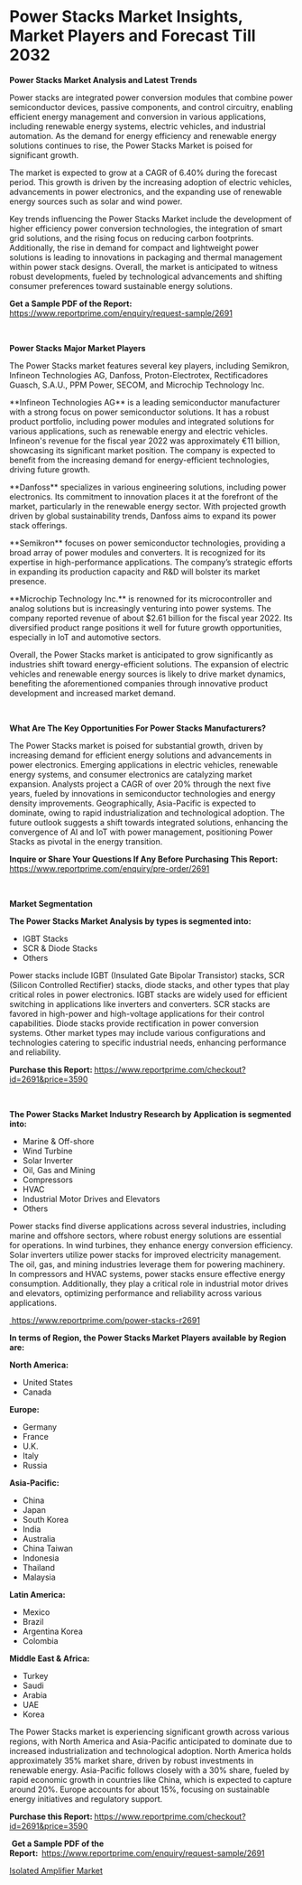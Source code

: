 <p><h1>Power Stacks Market Insights, Market Players and Forecast Till 2032</h1></p><p><strong>Power Stacks Market Analysis and Latest Trends</strong></p>
<p><p>Power stacks are integrated power conversion modules that combine power semiconductor devices, passive components, and control circuitry, enabling efficient energy management and conversion in various applications, including renewable energy systems, electric vehicles, and industrial automation. As the demand for energy efficiency and renewable energy solutions continues to rise, the Power Stacks Market is poised for significant growth. </p><p>The market is expected to grow at a CAGR of 6.40% during the forecast period. This growth is driven by the increasing adoption of electric vehicles, advancements in power electronics, and the expanding use of renewable energy sources such as solar and wind power. </p><p>Key trends influencing the Power Stacks Market include the development of higher efficiency power conversion technologies, the integration of smart grid solutions, and the rising focus on reducing carbon footprints. Additionally, the rise in demand for compact and lightweight power solutions is leading to innovations in packaging and thermal management within power stack designs. Overall, the market is anticipated to witness robust developments, fueled by technological advancements and shifting consumer preferences toward sustainable energy solutions.</p></p>
<p><strong>Get a Sample PDF of the Report:&nbsp;</strong> <a href="https://www.reportprime.com/enquiry/request-sample/2691?utm_campaign=2316&utm_medium=2&utm_source=Github&utm_content=ia&utm_term=18032025&utm_id=power-stacks">https://www.reportprime.com/enquiry/request-sample/2691</a></p>
<p>&nbsp;</p>
<p><strong>Power Stacks Major Market Players</strong></p>
<p><p>The Power Stacks market features several key players, including Semikron, Infineon Technologies AG, Danfoss, Proton-Electrotex, Rectificadores Guasch, S.A.U., PPM Power, SECOM, and Microchip Technology Inc. </p><p>**Infineon Technologies AG** is a leading semiconductor manufacturer with a strong focus on power semiconductor solutions. It has a robust product portfolio, including power modules and integrated solutions for various applications, such as renewable energy and electric vehicles. Infineon's revenue for the fiscal year 2022 was approximately €11 billion, showcasing its significant market position. The company is expected to benefit from the increasing demand for energy-efficient technologies, driving future growth.</p><p>**Danfoss** specializes in various engineering solutions, including power electronics. Its commitment to innovation places it at the forefront of the market, particularly in the renewable energy sector. With projected growth driven by global sustainability trends, Danfoss aims to expand its power stack offerings. </p><p>**Semikron** focuses on power semiconductor technologies, providing a broad array of power modules and converters. It is recognized for its expertise in high-performance applications. The company’s strategic efforts in expanding its production capacity and R&D will bolster its market presence.</p><p>**Microchip Technology Inc.** is renowned for its microcontroller and analog solutions but is increasingly venturing into power systems. The company reported revenue of about $2.61 billion for the fiscal year 2022. Its diversified product range positions it well for future growth opportunities, especially in IoT and automotive sectors.</p><p>Overall, the Power Stacks market is anticipated to grow significantly as industries shift toward energy-efficient solutions. The expansion of electric vehicles and renewable energy sources is likely to drive market dynamics, benefiting the aforementioned companies through innovative product development and increased market demand.</p></p>
<p>&nbsp;</p>
<p><strong>What Are The Key Opportunities For Power Stacks Manufacturers?</strong></p>
<p><p>The Power Stacks market is poised for substantial growth, driven by increasing demand for efficient energy solutions and advancements in power electronics. Emerging applications in electric vehicles, renewable energy systems, and consumer electronics are catalyzing market expansion. Analysts project a CAGR of over 20% through the next five years, fueled by innovations in semiconductor technologies and energy density improvements. Geographically, Asia-Pacific is expected to dominate, owing to rapid industrialization and technological adoption. The future outlook suggests a shift towards integrated solutions, enhancing the convergence of AI and IoT with power management, positioning Power Stacks as pivotal in the energy transition.</p></p>
<p><strong>Inquire or Share Your Questions If Any Before Purchasing This Report:</strong> <a href="https://www.reportprime.com/enquiry/pre-order/2691?utm_campaign=2316&utm_medium=2&utm_source=Github&utm_content=ia&utm_term=18032025&utm_id=power-stacks">https://www.reportprime.com/enquiry/pre-order/2691</a></p>
<p>&nbsp;</p>
<p><strong>Market Segmentation</strong></p>
<p><strong>The Power Stacks Market Analysis by types is segmented into:</strong></p>
<p><ul><li>IGBT Stacks</li><li>SCR & Diode Stacks</li><li>Others</li></ul></p>
<p><p>Power stacks include IGBT (Insulated Gate Bipolar Transistor) stacks, SCR (Silicon Controlled Rectifier) stacks, diode stacks, and other types that play critical roles in power electronics. IGBT stacks are widely used for efficient switching in applications like inverters and converters. SCR stacks are favored in high-power and high-voltage applications for their control capabilities. Diode stacks provide rectification in power conversion systems. Other market types may include various configurations and technologies catering to specific industrial needs, enhancing performance and reliability.</p></p>
<p><strong>Purchase this Report:&nbsp;</strong><a href="https://www.reportprime.com/checkout?id=2691&price=3590&utm_campaign=2316&utm_medium=2&utm_source=Github&utm_content=ia&utm_term=18032025&utm_id=power-stacks">https://www.reportprime.com/checkout?id=2691&price=3590</a></p>
<p>&nbsp;</p>
<p><strong>The Power Stacks Market Industry Research by Application is segmented into:</strong></p>
<p><ul><li>Marine & Off-shore</li><li>Wind Turbine</li><li>Solar Inverter</li><li>Oil, Gas and Mining</li><li>Compressors</li><li>HVAC</li><li>Industrial Motor Drives and Elevators</li><li>Others</li></ul></p>
<p><p>Power stacks find diverse applications across several industries, including marine and offshore sectors, where robust energy solutions are essential for operations. In wind turbines, they enhance energy conversion efficiency. Solar inverters utilize power stacks for improved electricity management. The oil, gas, and mining industries leverage them for powering machinery. In compressors and HVAC systems, power stacks ensure effective energy consumption. Additionally, they play a critical role in industrial motor drives and elevators, optimizing performance and reliability across various applications.</p></p>
<p><a href="https://www.reportprime.com/power-stacks-r2691?utm_campaign=2316&utm_medium=2&utm_source=Github&utm_content=ia&utm_term=18032025&utm_id=power-stacks">&nbsp;https://www.reportprime.com/power-stacks-r2691</a></p>
<p><strong>In terms of Region, the Power Stacks Market Players available by Region are:</strong></p>
<p>
    <p> <strong> North America: </strong>
        <ul>
            <li>United States</li>
            <li>Canada</li>
        </ul>
        </p> 
    <p> <strong> Europe: </strong>
        <ul>
            <li>Germany</li>
            <li>France</li>
            <li>U.K.</li>
            <li>Italy</li>
            <li>Russia</li>
        </ul>
        </p> 
    <p> <strong> Asia-Pacific: </strong>
        <ul>
            <li>China</li>
            <li>Japan</li>
            <li>South Korea</li>
            <li>India</li>
            <li>Australia</li>
            <li>China Taiwan</li>
            <li>Indonesia</li>
            <li>Thailand</li>
            <li>Malaysia</li>
        </ul>
        </p> 
    <p> <strong> Latin America: </strong>
        <ul>
            <li>Mexico</li>
            <li>Brazil</li>
            <li>Argentina Korea</li>
            <li>Colombia</li>
        </ul>
        </p> 
    <p> <strong> Middle East & Africa: </strong>
        <ul>
            <li>Turkey</li>
            <li>Saudi</li>
            <li>Arabia</li>
            <li>UAE</li>
            <li>Korea</li>
        </ul>
    </p>
    </p>
<p><p>The Power Stacks market is experiencing significant growth across various regions, with North America and Asia-Pacific anticipated to dominate due to increased industrialization and technological adoption. North America holds approximately 35% market share, driven by robust investments in renewable energy. Asia-Pacific follows closely with a 30% share, fueled by rapid economic growth in countries like China, which is expected to capture around 20%. Europe accounts for about 15%, focusing on sustainable energy initiatives and regulatory support.</p></p>
<p><strong>Purchase this Report: </strong><a href="https://www.reportprime.com/checkout?id=2691&price=3590&utm_campaign=2316&utm_medium=2&utm_source=Github&utm_content=ia&utm_term=18032025&utm_id=power-stacks">https://www.reportprime.com/checkout?id=2691&price=3590</a></p>
<p>&nbsp;<strong>Get a Sample PDF of the Report:&nbsp;&nbsp;</strong><a href="https://www.reportprime.com/enquiry/request-sample/2691?utm_campaign=2316&utm_medium=2&utm_source=Github&utm_content=ia&utm_term=18032025&utm_id=power-stacks">https://www.reportprime.com/enquiry/request-sample/2691</a></p>
<p><strong></strong></p>
<p><p><a href="https://github.com/tigoryemm/Market-Research-Report-List-1/blob/main/isolated-amplifier-market.md?utm_campaign=2316&utm_medium=2&utm_source=Github&utm_content=ia&utm_term=18032025&utm_id=power-stacks">Isolated Amplifier Market</a></p></p>